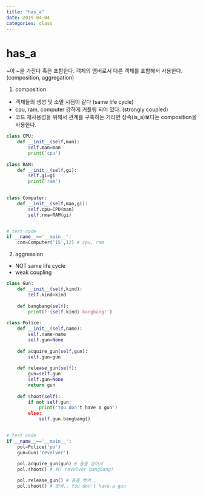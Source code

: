 ```yaml
---
title: "has_a"
date: 2019-04-04
categories: class
---
```


# has_a
~이 ~을 가진다 혹은 포함한다.
객체의 멤버로서 다른 객체를 포함해서 사용한다.(composition, aggregation)

1. composition
- 객체들의 생성 및 소멸 시점이 같다 (same life cycle)
- cpu, ram, computer 강하게 커플링 되어 있다. (strongly coupled)
- 코드 재사용성을 위해서 관계를 구축하는 거라면 상속(is_a)보다는 composition을 사용한다.
```python
class CPU:
    def __init__(self,man):
        self.man=man
        print('cpu')
        
class RAM:
    def __init__(self,gi):
        self.gi=gi
        print('ram')
        

class Computer:
    def __init__(self,man,gi):
        self.cpu=CPU(man)
        self.rma=RAM(gi)


# test code
if __name__=='__main__':
    com=Computer('15',12) # cpu, ram
```


2. aggression
- NOT same life cycle
- weak coupling

```python
class Gun:
    def __init__(self,kind):
        self.kind=kind
        
    def bangbang(self):
        print(f'{self.kind} bangbang!')
        
class Police:
    def __init__(self,name):
        self.name=name
        self.gun=None
        
    def acquire_gun(self,gun):
        self.gun=gun
        
    def release_gun(self):
        gun=self.gun
        self.gun=None
        return gun
        
    def shoot(self):
        if not self.gun:
            print('You don't have a gun')
        else:
            self.gun.bangbang()
            

# test code
if __name__=='__main__':
    pol=Police('po')
    gun=Gun('revolver')
    
    pol.acquire_gun(gun) # 총을 얻어서
    pol.shoot() # 쏴! revolver bangbang!

    pol.release_gun() # 총을 뺏겨..
    pol.shoot() # 못쏴.. You don't have a gun
```

